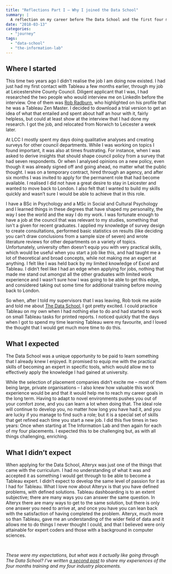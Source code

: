 ```yaml
---
title: "Reflections Part I – Why I joined the Data School"
summary: |
  A reflection on my career before The Data School and the first four months of my training at The Information Lab 
date: "2018-03-13"
categories: 
  - "journey"
tags: 
  - "data-school"
  - "the-information-lab"
---
```


## Where I started

This time two years ago I didn’t realise the job I am doing now existed. I had just had my first contact with Tableau a few months earlier, through my job at Leicestershire County Council. Diligent applicant that I was, I had researched the two people who would interview me on LinkedIn before the interview. One of them was [Rob Radburn](https://twitter.com/robradburn), who highlighted on his profile that he was a Tableau Zen Master. I decided to download a trial version to get an idea of what that entailed and spent about half an hour with it, fairly helpless, but could at least show at the interview that I had done my research. I got the job, and relocated from Norwich to Leicester a week later.

At LCC I mostly spent my days doing qualitative analyses and creating surveys for other council departments. While I was working on topics I found important, it was also at times frustrating. For instance, when I was asked to derive insights that should shape council policy from a survey that had seven respondents. Or when I analysed opinions on a new policy, even though it was already signed off and going ahead, no matter what the public thought. I was on a temporary contract, hired through an agency, and after six months I was invited to apply for the permanent role that had become available. I realised I did not have a great desire to stay in Leicester and wanted to move back to London. I also felt that I wanted to build my skills quickly and wasn’t sure I would be able to achieve that in this role.

I have a BSc in Psychology and a MSc in Social and Cultural Psychology and I learned things in these degrees that have shaped my personality, the way I see the world and the way I do my work. I was fortunate enough to have a job at the council that was relevant to my studies, something that isn't a given for recent graduates. I applied my knowledge of survey design to create consultations, performed basic statistics on results (like deciding you can’t draw conclusions from a sample size of seven) and wrote literature reviews for other departments on a variety of topics. Unfortunately, university often doesn’t equip you with very practical skills, which would be useful when you start a job like this, and had taught me a lot of theoretical and broad concepts, while not making me an expert at anything. I felt like I was held back by my limited knowledge of Excel and Tableau. I didn’t feel like I had an edge when applying for jobs, nothing that made me stand out amongst all the other graduates with limited work experience and I wasn’t sure how I was going to be able to get this edge, and considered taking out some time for additional training before moving back to London.

So when, after I told my supervisors that I was leaving, Rob took me aside and told me about [The Data School](https://www.thedataschool.co.uk/), I got pretty excited. I could practice Tableau on my own when I had nothing else to do and had started to work on small Tableau tasks for printed reports. I noticed quickly that the days when I got to spend my time learning Tableau were my favourite, and I loved the thought that I would get much more time to do this.

## What I expected

The Data School was a unique opportunity to be paid to learn something that I already knew I enjoyed. It promised to equip me with the practical skills of becoming an expert in specific tools, which would allow me to effectively apply the knowledge I had gained at university.

While the selection of placement companies didn’t excite me – most of them being large, private organisations – I also knew how valuable this work experience would be and that it would help me to reach my career goals in the long term. Having to adapt to novel environments pushes you out of your comfort zone, and you can learn a lot when doing that. The ideal role will continue to develop you, no matter how long you have had it, and you are lucky if you manage to find such a role; but it is a special set of skills that get refined each time you start a new job. I did this five times in two years: Once when starting at The Information Lab and then again for each of my four placements. I expected this to be challenging but, as with all things challenging, enriching.

## What I didn’t expect

When applying for the Data School, Alteryx was just one of the things that came with the curriculum. I had no understanding of what it was and accepted it as something I would get through to be able to become a Tableau expert. I didn’t expect to develop the same level of passion for it as I had for Tableau. What I love now about Alteryx is that you have defined problems, with defined solutions. Tableau dashboarding is to an extent subjective; there are many ways you can answer the same question. In Alteryx there are many ways to get to the same solution, but there is only one answer you need to arrive at, and once you have you can lean back with the satisfaction of having completed the problem. Alteryx, much more so than Tableau, gave me an understanding of the wider field of data and it allows me to do things I never thought I could, and that I believed were only attainable for expert coders and those with a background in computer sciences.

 

_These were my expectations, but what was it actually like going through The Data School? I’ve written <a href="/blog/reflections-part-ii-what-i-learned-at-the-data-school/" target="_blank">a second post</a> to share my experiences of the four months training and my four industry placements._
